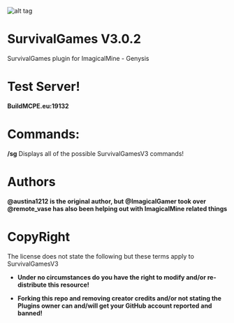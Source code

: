 ![alt tag](http://i.imgur.com/xEzMkd7.jpg)



# SurvivalGames  V3.0.2
SurvivalGames plugin for ImagicalMine - Genysis

# Test Server!
**BuildMCPE.eu:19132**

# Commands:

**/sg** Displays all of the possible SurvivalGamesV3 commands!

# Authors
**@austina1212 is the original author, but @ImagicalGamer took over**
**@remote_vase has also been helping out with ImagicalMine related things**

# CopyRight
The license does not state the following but these terms apply to SurvivalGamesV3

- **Under no circumstances do you have the right to modify and/or re-distribute this resource!**

- **Forking this repo and removing creator credits and/or not stating the Plugins owner can and/will get your GitHub account reported and banned!**
